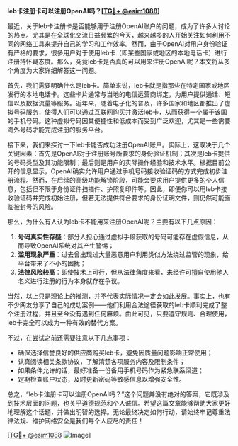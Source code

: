 **leb卡注册卡可以注册OpenAI吗？[[TG💪+ @esim1088](https://t.me/s/esim1088)]**

最近，关于leb卡注册卡是否能够用于注册OpenAI账户的问题，成为了许多人讨论的热点。尤其是在全球化交流日益频繁的今天，越来越多的人开始关注如何利用不同的网络工具来提升自己的学习和工作效率。然而，由于OpenAI对用户身份验证有严格的要求，很多用户对于使用leb卡（即某些国家或地区的本地电话卡）进行注册持怀疑态度。那么，究竟leb卡是否真的可以用来注册OpenAI呢？本文将从多个角度为大家详细解答这一问题。

首先，我们需要明确什么是leb卡。简单来说，leb卡就是指那些在特定国家或地区发行的本地电话卡。这些卡片通常与当地的电信运营商绑定，为用户提供通话、短信以及数据流量等服务。近年来，随着电子化的普及，许多国家和地区都推出了虚拟号码服务，使得人们可以通过互联网购买并激活leb卡，从而获得一个属于该国的手机号码。这种虚拟号码因其便捷性和低成本而受到广泛欢迎，尤其是一些需要海外号码才能完成注册的服务平台。

接下来，我们来探讨一下leb卡能否成功注册OpenAI账户。实际上，这取决于几个关键因素：首先是OpenAI对于注册账号所要求的身份验证机制；其次是leb卡提供的号码类型及其功能限制；最后则是用户的实际操作经验和技术水平。根据目前公开的信息显示，OpenAI确实允许用户通过手机号码接收验证码的方式完成初步注册流程。然而，在后续的高级功能解锁阶段，可能会要求用户提供更多的个人信息，包括但不限于身份证件扫描件、护照复印件等。因此，即便你可以用leb卡接收验证码并完成初始注册，但若无法提供符合要求的身份证明文件，则仍然可能面临被封号的风险。

那么，为什么有人认为leb卡不能用来注册OpenAI呢？主要有以下几点原因：
1. **号码真实性存疑**：部分人担心通过虚拟手段获取的号码可能存在虚假信息，从而导致OpenAI系统对其产生警惕；
2. **滥用现象严重**：过去曾出现过大量恶意用户利用类似方法绕过监管的现象，给平台带来了不小的困扰；
3. **法律风险较高**：即使技术上可行，但从法律角度来看，未经许可擅自使用他人名义进行注册的行为本身就存在争议。

当然，以上只是理论上的推测，并不代表实际情况一定会如此发展。事实上，也有不少网友分享了自己的成功案例——他们利用合法途径获取的leb卡顺利完成了整个注册过程，并且至今没有遇到任何麻烦。由此可见，只要遵守规则、合理使用，leb卡完全可以成为一种有效的替代方案。

不过，在尝试之前还需要注意以下几点事项：
- 确保选择信誉良好的供应商购买leb卡，避免因质量问题影响正常使用；
- 认真阅读相关条款协议，了解清楚各项服务内容及限制条件；
- 如果条件允许的话，最好准备一份备用手机号码作为紧急联系渠道；
- 定期检查账户状态，及时更新密码等敏感信息以增强安全性。

总之，“leb卡注册卡可以注册OpenAI吗？”这个问题并没有绝对的答案，它既涉及到技术层面的问题，也关乎道德规范和个人诚信。希望这篇文章能够帮助大家更好地理解这个话题，并做出明智的选择。无论最终决定如何行动，请始终牢记尊重法律法规、维护网络安全是我们每个人应尽的责任！

[[TG💪+ @esim1088](https://t.me/s/esim1088) ![Image](https://i.postimg.cc/4NQfJmqS/Snipaste-2025-05-13-00-14-12.png)]